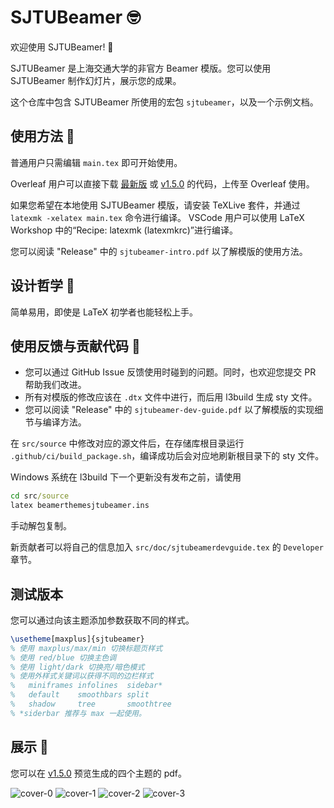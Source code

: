 # SJTUBeamer 🤓

欢迎使用 SJTUBeamer! 🥳

SJTUBeamer 是上海交通大学的非官方 Beamer 模版。您可以使用 SJTUBeamer 制作幻灯片，展示您的成果。

这个仓库中包含 SJTUBeamer 所使用的宏包 `sjtubeamer`，以及一个示例文档。

## 使用方法 🧰

普通用户只需编辑 `main.tex` 即可开始使用。

Overleaf 用户可以直接下载 [最新版](https://github.com/sjtug/SJTUBeamer/archive/refs/heads/main.zip) 或 
[v1.5.0](https://github.com/sjtug/SJTUBeamer/releases/tag/v1.5.0) 的代码，上传至 Overleaf 使用。

如果您希望在本地使用 SJTUBeamer 模版，请安装 TeXLive 套件，并通过 `latexmk -xelatex main.tex` 命令进行编译。
VSCode 用户可以使用 LaTeX Workshop 中的“Recipe: latexmk (latexmkrc)”进行编译。

您可以阅读 "Release" 中的 `sjtubeamer-intro.pdf` 以了解模版的使用方法。

## 设计哲学 💭

简单易用，即使是 LaTeX 初学者也能轻松上手。

## 使用反馈与贡献代码 👷

* 您可以通过 GitHub Issue 反馈使用时碰到的问题。同时，也欢迎您提交 PR 帮助我们改进。
* 所有对模版的修改应该在 `.dtx` 文件中进行，而后用 l3build 生成 sty 文件。
* 您可以阅读 "Release" 中的 `sjtubeamer-dev-guide.pdf` 以了解模版的实现细节与编译方法。

在 `src/source` 中修改对应的源文件后，在存储库根目录运行 `.github/ci/build_package.sh`，编译成功后会对应地刷新根目录下的 sty 文件。

Windows 系统在 l3build 下一个更新没有发布之前，请使用
```cmd
cd src/source
latex beamerthemesjtubeamer.ins
```

手动解包复制。

新贡献者可以将自己的信息加入 `src/doc/sjtubeamerdevguide.tex` 的 `Developer` 章节。

## 测试版本

您可以通过向该主题添加参数获取不同的样式。

```latex
\usetheme[maxplus]{sjtubeamer}
% 使用 maxplus/max/min 切换标题页样式
% 使用 red/blue 切换主色调
% 使用 light/dark 切换亮/暗色模式
% 使用外样式关键词以获得不同的边栏样式
%   miniframes infolines  sidebar* 
%   default    smoothbars split	 
%   shadow     tree       smoothtree
% *siderbar 推荐与 max 一起使用。
```

## 展示 🧐

您可以在 [v1.5.0](https://github.com/sjtug/SJTUBeamer/releases/tag/v1.5.0) 预览生成的四个主题的 pdf。

![cover-0](https://user-images.githubusercontent.com/4198311/131241659-90f0804b-d0b1-4bb9-b45c-7d3c81ace02a.png)
![cover-1](https://user-images.githubusercontent.com/4198311/131241665-2ced7884-7428-4967-8055-6ce47de7f8bd.png)
![cover-2](https://user-images.githubusercontent.com/4198311/131241668-cc47d9fb-14c4-4681-b95d-98400e9b8d77.png)
![cover-3](https://user-images.githubusercontent.com/4198311/131241669-ccf58f17-d35f-492d-8707-2cfdbd613107.png)
